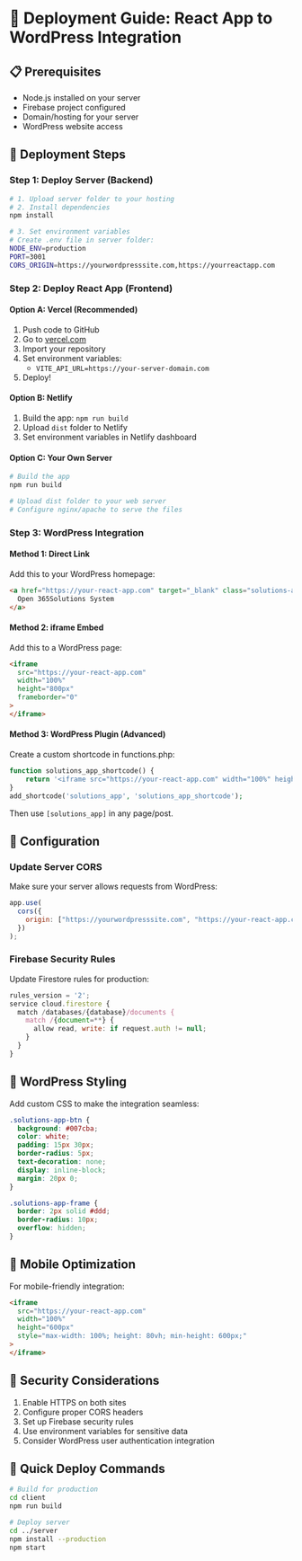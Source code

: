# 🚀 Deployment Guide: React App to WordPress Integration

## 📋 Prerequisites

- Node.js installed on your server
- Firebase project configured
- Domain/hosting for your server
- WordPress website access

## 🎯 Deployment Steps

### Step 1: Deploy Server (Backend)

```bash
# 1. Upload server folder to your hosting
# 2. Install dependencies
npm install

# 3. Set environment variables
# Create .env file in server folder:
NODE_ENV=production
PORT=3001
CORS_ORIGIN=https://yourwordpresssite.com,https://yourreactapp.com
```

### Step 2: Deploy React App (Frontend)

#### Option A: Vercel (Recommended)

1. Push code to GitHub
2. Go to [vercel.com](https://vercel.com)
3. Import your repository
4. Set environment variables:
   - `VITE_API_URL=https://your-server-domain.com`
5. Deploy!

#### Option B: Netlify

1. Build the app: `npm run build`
2. Upload `dist` folder to Netlify
3. Set environment variables in Netlify dashboard

#### Option C: Your Own Server

```bash
# Build the app
npm run build

# Upload dist folder to your web server
# Configure nginx/apache to serve the files
```

### Step 3: WordPress Integration

#### Method 1: Direct Link

Add this to your WordPress homepage:

```html
<a href="https://your-react-app.com" target="_blank" class="solutions-app-btn">
  Open 365Solutions System
</a>
```

#### Method 2: iframe Embed

Add this to a WordPress page:

```html
<iframe
  src="https://your-react-app.com"
  width="100%"
  height="800px"
  frameborder="0"
>
</iframe>
```

#### Method 3: WordPress Plugin (Advanced)

Create a custom shortcode in functions.php:

```php
function solutions_app_shortcode() {
    return '<iframe src="https://your-react-app.com" width="100%" height="800px"></iframe>';
}
add_shortcode('solutions_app', 'solutions_app_shortcode');
```

Then use `[solutions_app]` in any page/post.

## 🔧 Configuration

### Update Server CORS

Make sure your server allows requests from WordPress:

```javascript
app.use(
  cors({
    origin: ["https://yourwordpresssite.com", "https://your-react-app.com"],
  })
);
```

### Firebase Security Rules

Update Firestore rules for production:

```javascript
rules_version = '2';
service cloud.firestore {
  match /databases/{database}/documents {
    match /{document=**} {
      allow read, write: if request.auth != null;
    }
  }
}
```

## 🎨 WordPress Styling

Add custom CSS to make the integration seamless:

```css
.solutions-app-btn {
  background: #007cba;
  color: white;
  padding: 15px 30px;
  border-radius: 5px;
  text-decoration: none;
  display: inline-block;
  margin: 20px 0;
}

.solutions-app-frame {
  border: 2px solid #ddd;
  border-radius: 10px;
  overflow: hidden;
}
```

## 📱 Mobile Optimization

For mobile-friendly integration:

```html
<iframe
  src="https://your-react-app.com"
  width="100%"
  height="600px"
  style="max-width: 100%; height: 80vh; min-height: 600px;"
>
</iframe>
```

## 🔐 Security Considerations

1. Enable HTTPS on both sites
2. Configure proper CORS headers
3. Set up Firebase security rules
4. Use environment variables for sensitive data
5. Consider WordPress user authentication integration

## 🚀 Quick Deploy Commands

```bash
# Build for production
cd client
npm run build

# Deploy server
cd ../server
npm install --production
npm start
```
